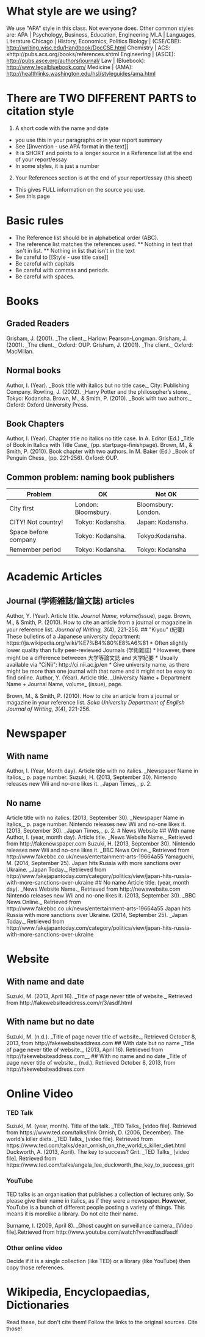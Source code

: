 # What style are we using?
We use "APA" style in this class. Not everyone does. Other common styles are:
APA					| Psychology, Business, Education, Engineering
MLA					| Languages, Literature
Chicago				| History, Economics, Politics
Biology 			| (CSE/CBE): http://writing.wisc.edu/Handbook/DocCSE.html
Chemistry 			| ACS: xhttp://pubs.acs.org/books/references.shtml
Engineering  		| (ASCE): http://pubs.asce.org/authors/journal/
Law 				| (Bluebook): http://www.legalbluebook.com/
Medicine 			| (AMA): http://healthlinks.washington.edu/hsl/styleguides/ama.html

# There are TWO DIFFERENT PARTS to citation style
1) A short code with the name and date
* you use this in your paragraphs or in your report summary
* See [[Invention - use APA format in the text]]
* It is SHORT and points to a longer source in a Reference list at the end of your report/essay
* In some styles, it is just a number
2) Your References section is at the end of your  report/essay (this sheet)
* This gives FULL information on the source you use.
* See this page

# Basic rules
* The Reference list should be in <red>alphabetical order (ABC).</red>
* The reference list matches the references used.
** Nothing in text that isn't in list.
** Nothing in list that isn't in the text
* Be careful to [[Style - use title case]]
* Be careful with capitals
* Be careful witb commas and periods. 
* Be careful with spaces. 


# Books
## Graded Readers
<ref>
Grisham, J. (2001). _The client._ Harlow: Pearson-Longman.
Grisham, J. (2001). _The client._ Oxford: OUP.
Grisham, J. (2001). _The client._ Oxford: MacMillan.
</ref>

## Normal books
<ref>
Author, I. (Year). _Book title with italics but no title case._ City: Publishing Company.
Rowling, J. (2002). _Harry Potter and the philosopher’s stone._ Tokyo: Kodansha.
Brown, M., & Smith, P. (2010). _Book with two authors._ Oxford: Oxford University Press.
</ref>

## Book Chapters
<ref>
Author, I. (Year). Chapter title no italics no title case. In A. Editor (Ed.) _Title of Book in Italics with Title Case_ (pp. startpage-finishpage).
Brown, M., & Smith, P. (2010). Book chapter with two authors. In M. Baker (Ed.) _Book of Penguin Chess_ (pp. 221-256). Oxford: OUP.

 </ref>

## Common problem: naming book publishers
Problem					|OK									|<red>Not OK</red>
------------------------|-----------------------------------|---------------------
City first				|London: Bloomsbury.				|Bloomsbury: London.
CITY! Not country!		|Tokyo: Kodansha.					|Japan: Kodansha.
Space before company	|Tokyo: Kodansha.					|Tokyo:Kodansha.
Remember period 		|Tokyo: Kodansha.					|Tokyo: Kodansha

# Academic Articles
## Journal (学術雑誌/論文誌) articles
<ref>
Author, Y. (Year). Article title. <em>Journal Name, volume</em>(issue), page.
Brown, M., & Smith, P. (2010). How to cite an article from a journal or magazine in your reference list. <em>Journal of Writing, 3</em>(4), 221-256.
</ref>
## "Kiyou" (紀要)
These bulletins of a Japanese university department: https://ja.wikipedia.org/wiki/%E7%B4%80%E8%A6%81
* Often slightly lower quality than fully peer-reviewed Journals (学術雑誌)
* However, there might be a difference betweeen 大学等論文誌 and 大学紀要
* Usually available via "CiNii": http://ci.nii.ac.jp/en
* Give university name, as there might be more than one journal with that name and it might not be easy to find online.

<ref>
Author, Y. (Year). Article title. _University Name +  Department Name +  Journal Name, volume_ (issue), page.

Brown, M., & Smith, P. (2010). How to cite an article from a journal or magazine in your reference list. <em>Soka University Department of English Journal of Writing, 3</em>(4), 221-256.
</ref>
 


# Newspaper
## With name
<ref>
Author, I. (Year, Month day). Article title with no italics. _Newspaper Name in Italics,_ p. page number.
Suzuki, H. (2013, September 30). Nintendo releases new Wii and no-one likes it. _Japan Times,_ p. 2.
</ref>

## No name
<ref>
Article title with no italics. (2013, September 30). _Newspaper Name in Italics,_ p. page number.
Nintendo releases new Wii and no-one likes it. (2013, September 30). _Japan Times,_ p. 2.
</ref>
# News Website
## With name
<ref>
Author, I. (year, month day). Article title. _News Website Name._ Retrieved from http://fakenewspaper.com
Suzuki, H. (2013, September 30). Nintendo releases new Wii and no-one likes it. _BBC News Online._ Retrieved from http://www.fakebbc.co.uk/news/entertainment-arts-19664a55
Yamaguchi, M. (2014, September 25). Japan hits Russia with more sanctions over Ukraine. _Japan Today._ Retrieved from http://www.fakejapantoday.com/category/politics/view/japan-hits-russia-with-more-sanctions-over-ukraine
</ref>
## No name
<ref>
Article title. (year, month day). _News Website Name._ Retrieved from http://newswebsite.com
Nintendo releases new Wii and no-one likes it. (2013, September 30). _BBC News Online._ Retrieved from http://www.fakebbc.co.uk/news/entertainment-arts-19664a55
Japan hits Russia with more sanctions over Ukraine. (2014, September 25). _Japan Today._ Retrieved from http://www.fakejapantoday.com/category/politics/view/japan-hits-russia-with-more-sanctions-over-ukraine
</ref>

# Website
## With name and date
<ref>
Suzuki, M. (2013, April 16). _Title of page never title of website._ Retrieved from http://fakewebsiteaddress.com/r/3/asdf.html
</ref>

## With name but no date
<ref>
Suzuki, M. (n.d.). _Title of page never title of website._ Retrieved October 8, 2013, from http://fakewebsiteaddress.com
</ref>
## With date but no name
<ref>
_Title of page never title of website._ (2013, April 16). Retrieved from http://fakewebsiteaddress.com__
</ref>
## With no name and no date
<ref>
_Title of page never title of website._ (n.d.). Retrieved October 8, 2013, from http://fakewebsiteaddress.com
</ref>

# Online Video
### TED Talk
<ref>
Suzuki, M. (year, month). Title of the talk. _TED Talks_ [video file]. Retrieved from https://www.ted.com/talks/link
Ornish, D. (2006, December). The world’s killer diets. _TED Talks_ [video file]. Retrieved from https://www.ted.com/talks/dean_ornish_on_the_world_s_killer_diet.html
Duckworth, A. (2013, April). The key to success? Grit. _TED Talks_ [video file]. Retrieved from https://www.ted.com/talks/angela_lee_duckworth_the_key_to_success_grit
</ref>

### YouTube
TED talks is an organisation that publishes a collection of lectures only. So please give their name in italics, as if they were a newspaper. __However__, YouTube is a bunch of different people posting a variety of things. This means it is morelike a library. Do not cite their name.

<ref>
Surname, I. (2009, April 8). _Ghost caught on surveillance camera_ [Video file].Retrieved from http://www.youtube.com/watch?v=asdfasdfasdf
</ref>

### Other online video
Decide if it is a single collection (like TED) or a library (like YouTube) then copy those references.



# Wikipedia, Encyclopaedias, Dictionaries
Read these, but <red>don't cite them! </red>
Follow the links to the original sources. Cite those!


